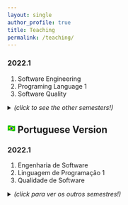 ```yaml
---
layout: single
author_profile: true
title: Teaching
permalink: /teaching/
---
```


### 2022.1
1. Software Engineering
1. Programing Language 1
1. Software Quality

<details>
  <summary> <b> </b> <i>(click to see the other semesters!)</i> </summary>

### 2021.2
1. Software Engineering
1. Programing Language 1
1. Software Quality

### 2021.1
1. Software Engineering
1. Programing Language 1
1. Software Quality

### 2020.2 
1. Software Engineering
1. Programing Language 1
1. Software Quality

### 2020.1
1. Software Engineering
1. Digital Games
1. Programming Language 1
1. Agile Web Systems Development Process (PGDW)

### 2019.2
1. Systems Management and Assessment
1. Human-Machine Interface
1. Programming Language 1
1. Analysis and Design of Web Systems (PGDW)

### 2019.1
1. Systems Management and Assessment
1. Human-Machine Interface
1. Programming Language 1

### 2015.2
1. Software Engineering
1. Programming Language 1
1. Systems Management and Assessment

### 2015.1
1. E-Commerce
1. Software Engineering

### 2014.2
1. E-Commerce
1. Programming Language 1

### 2014.1 
1. E-Commerce
1. Programming Language 1

### 2013.2
1. E-Commerce
1. Programming Language 1
1. Systems Security

### 2013.1
1. E-Commerce
1. Software Engineering
1. Programming Language 1
1. Operational systems

### 2012.2
1. Systems Security
1. Programming Techniques
1. Programming Language 1
1. Operational systems

### 2011.2
1. Computer Elements
1. Technology Applied to EAD

### 2011.1
1. Database
1. Database Project
1. Information Systems Security
1. Theory of Computing

### 2010.2
1. Database
1. Database Project
1. Information Systems Security
1. Theory of Computing

### 2010.1
1. Educational Games
1. Programming Language 2


</details>


## <img src="/images/br_flag.png" alt="Portuguese version" style="height: 18px; width:18px;"/> Portuguese Version 

### 2022.1
1. Engenharia de Software
1. Linguagem de Programação 1
1. Qualidade de Software

<details>
  <summary> <b> </b> <i>(click para ver os outros semestres!)</i> </summary>

### 2021.2
1. Engenharia de Software
1. Linguagem de Programação 1
1. Qualidade de Software

### 2021.1
1. Engenharia de Software
1. Linguagem de Programação 1
1. Qualidade de Software

### 2020.2 
1. Engenharia de Software
1. Linguagem de Programação 1
1. Qualidade de Software

### 2020.1
1. Engenharia de Software
1. Jogos Digitais
1. Linguagem de Programação 1
1. Processo de Desenvolvimento Ágil de Sistemas Web (PGDW)

### 2019.2
1. Gestão e Avaliação de Sistemas
1. Interface Homem-Máquina
1. Linguagem de Programação 1
1. Análise e Projeto de Sistemas Web (Posweb)

### 2019.1
1. Gestão e Avaliação de Sistemas
1. Interface Homem-Máquina
1. Linguagem de Programação 1

### 2015.2
1. Engenharia de Software
1. Linguagem de Programação 1
1. Sistemas de Apoio a Decisão

### 2015.1
1. Comércio Eletrônico
1. Engenharia de Software

### 2014.2
1. Comércio Eletrônico
1. Linguagem de Programação 1

### 2014.1 
1. Comércio Eletrônico
1. Linguagem de Programação 1

### 2013.2
1. Comércio Eletrônico
1. Linguagem de Programação 1
1. Segurança de Sistemas

### 2013.1
1. Comércio Eletrônico
1. Engenharia de Software
1. Linguagem de Programação 1
1. Sistemas Operacionais

### 2012.2
1. Segurança de Sistemas
1. Técnicas de Programação
1. Linguagem de Programação 1
1. Sistemas Operacionais

### 2011.2
1. Elementos de Informática
1. Tecnologia Aplicada a EAD

### 2011.1
1. Banco de Dados
1. Projeto de Banco de Dados
1. Segurança em Sistemas de Informação
1. Teoria da Computação

### 2010.2
1. Banco de Dados
1. Projeto de Banco de Dados
1. Segurança em Sistemas de Informação
1. Teoria da Computação

### 2010.1
1. Jogos Educacionais
1. Linguagem de Programação 2

</details>